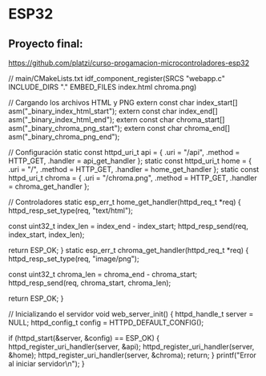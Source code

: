 # ESP32

## Proyecto final:
https://github.com/platzi/curso-progamacion-microcontroladores-esp32

// main/CMakeLists.txt
idf_component_register(SRCS "webapp.c"
                    INCLUDE_DIRS "."
                    EMBED_FILES index.html chroma.png)

// Cargando los archivos HTML y PNG
extern const char index_start[] asm("_binary_index_html_start");
extern const char index_end[] asm("_binary_index_html_end");
extern const char chroma_start[] asm("_binary_chroma_png_start");
extern const char chroma_end[] asm("_binary_chroma_png_end");

// Configuración
static const httpd_uri_t api = {
  .uri = "/api",
  .method = HTTP_GET,
  .handler = api_get_handler
};
static const httpd_uri_t home = {
  .uri = "/",
  .method = HTTP_GET,
  .handler = home_get_handler
};
static const httpd_uri_t chroma = {
  .uri = "/chroma.png",
  .method = HTTP_GET,
  .handler = chroma_get_handler
};

// Controladores
static esp_err_t home_get_handler(httpd_req_t *req) {
  httpd_resp_set_type(req, "text/html");

  const uint32_t index_len = index_end - index_start;
  httpd_resp_send(req, index_start, index_len);

  return ESP_OK;
}
static esp_err_t chroma_get_handler(httpd_req_t *req) {
  httpd_resp_set_type(req, "image/png");

  const uint32_t chroma_len = chroma_end - chroma_start;
  httpd_resp_send(req, chroma_start, chroma_len);

  return ESP_OK;
}

// Inicializando el servidor
void web_server_init() {
  httpd_handle_t server = NULL;
  httpd_config_t config = HTTPD_DEFAULT_CONFIG();

  if (httpd_start(&server, &config) == ESP_OK) {
    httpd_register_uri_handler(server, &api);
    httpd_register_uri_handler(server, &home);
    httpd_register_uri_handler(server, &chroma);
    return;
  }
  printf("Error al iniciar servidor\n");
}